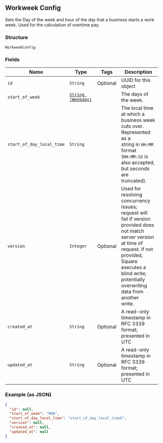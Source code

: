 ## Workweek Config

Sets the Day of the week and hour of the day that a business starts a
work week. Used for the calculation of overtime pay.

### Structure

`WorkweekConfig`

### Fields

| Name | Type | Tags | Description |
|  --- | --- | --- | --- |
| `id` | `String` | Optional | UUID for this object |
| `start_of_week` | [`String (Weekday)`](/doc/models/weekday.md) |  | The days of the week. |
| `start_of_day_local_time` | `String` |  | The local time at which a business week cuts over. Represented as a<br>string in `HH:MM` format (`HH:MM:SS` is also accepted, but seconds are<br>truncated). |
| `version` | `Integer` | Optional | Used for resolving concurrency issues; request will fail if version<br>provided does not match server version at time of request. If not provided,<br>Square executes a blind write; potentially overwriting data from another<br>write. |
| `created_at` | `String` | Optional | A read-only timestamp in RFC 3339 format; presented in UTC |
| `updated_at` | `String` | Optional | A read-only timestamp in RFC 3339 format; presented in UTC |

### Example (as JSON)

```json
{
  "id": null,
  "start_of_week": "MON",
  "start_of_day_local_time": "start_of_day_local_time6",
  "version": null,
  "created_at": null,
  "updated_at": null
}
```

